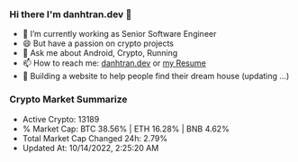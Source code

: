 ### Hi there I'm danhtran.dev 👋

- 🔭 I’m currently working as Senior Software Engineer
- 😄 But have a passion on crypto projects
- 💬 Ask me about Android, Crypto, Running 
- 📫 How to reach me: <a href="https://danhtran.dev" target="_blank">danhtran.dev</a> or <a href="Developer-Resume.pdf" target="_blank">my Resume</a>
- 🌱 Building a website to help people find their dream house (updating ...)

### Crypto Market Summarize
- Active Crypto: 13189
- % Market Cap: BTC 38.56% | ETH 16.28% | BNB 4.62%
- Total Market Cap Changed 24h: 2.79%
- Updated At: 10/14/2022, 2:25:20 AM
